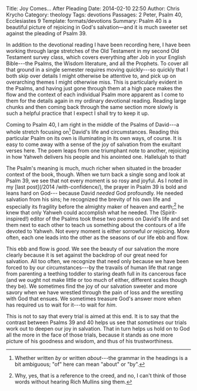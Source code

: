 Title: Joy Comes… After Pleading
Date: 2014-02-10 22:50
Author: Chris Krycho
Category: theology
Tags: devotions
Passages: 2 Peter, Psalm 40, Ecclesiastes 9
Template: formats/devotions
Summary: Psalm 40 is a beautiful picture of rejoicing in God's salvation—and it is much sweeter set against the pleading of Psalm 39.

In addition to the devotional reading I have been recording here, I have been
working through large stretches of the Old Testament in my second Old Testament
survey class, which covers everything after Job in your English Bible---the
Psalms, the Wisdom literature, and all the Prophets. To cover all that ground in
a single semester requires moving quickly---so quickly that I both skip over
details  I might otherwise be attentive to, and pick up on overarching themes I
might otherwise miss. This is particularly evident in the Psalms, and having
just gone through them at a high pace makes the flow and the context of each
individual Psalm more apparent as I come to them for the details again in my
ordinary devotional reading. Reading large chunks and then coming back through
the same section more slowly is such a helpful practice that I expect I shall
try to keep it up.

Coming to Psalm 40, I am right in the middle of the Psalms of David---a whole
stretch focusing on[^attr] David's life and circumstances. Reading this
particular Psalm on its own is illuminating in its own ways, of course. It is
easy to come away with a sense of the joy of salvation from the exultant verses
here. The poem leaps from one triumphant note to another, rejoicing in how
Yahweh delivers his people and his anointed one. Hallelujah to that!

The Psalm's meaning is much, much richer when situated in the broader context of
the book, though. When we turn back a single song and look at Psalm 39, we see
that not every moment is so rosy and joyful. As I noted in my [last post](/2014
/with-confidence/), the prayer in Psalm 39 is bold and leans hard on God---
because David *needed* God profoundly. He needed salvation from his sins; he
recognized the brevity of his own life and especially its fragility before the
almighty maker of heaven and earth;[^rm] he knew that only Yahweh could
accomplish what he needed. The (Spirit-inspired!) editor of the Psalms took
these two poems on David's life and set them next to each other to teach us
something about the contours of a life devoted to Yahweh. Not every moment is
either sorrowful *or* rejoicing. More often, each one leads into the other as
the seasons of our life ebb and flow.

This ebb and flow is *good*. We see the beauty of our salvation the more clearly
because it is set against the backdrop of our great need for salvation. All too
often, we recognize that need only because we have been forced to by our
circumstances---by the travails of human life that range from parenting a
teething toddler to staring death full in its cancerous face (and we ought not
make little or too much of either, different scales though they be). We
sometimes find the joy of our salvation sweeter and more savory when we have
wrestled through the pain of loss and the wrestling with God that ensues. We
sometimes treasure God's answer more when has required us to wait for it---to
wait for *him*.

This is not to say that every trial is aimed at this end. It is to say that the
contrast between Psalms 39 and 40 helps us see that *sometimes* our trials work
out to deepen our joy in salvation. That in turn helps us hold on to God all the
more in the face of those trials, because it stands as one more picture of his
goodness and wisdom, and thus of his trustworthiness.

[^attr]: Whether written *by* or written *about*---the grammar in the headings
is a bit ambiguous; "of" here can mean "about" or "by".

[^rm]: Why, yes, that is a reference to the creed, and no, I can't think of
those words without hearing Rich Mullins sing them.